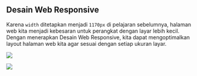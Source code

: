 ## Desain Web Responsive

Karena `width` ditetapkan menjadi `1170px` di pelajaran sebelumnya, halaman web kita menjadi kebesaran untuk perangkat dengan layar lebih kecil. Dengan menerapkan Desain Web Responsive, kita dapat mengoptimalkan layout halaman web kita agar sesuai dengan setiap ukuran layar.

![](https://d2aj9sy12tbpym.cloudfront.net/progate/shared/images/slide/html/study/3/1582790896603.png)

![](https://d2aj9sy12tbpym.cloudfront.net/progate/shared/images/slide/html/study/3/1580978104911.png)